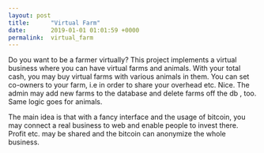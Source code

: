 ```yaml
---
layout: post
title:      "Virtual Farm"
date:       2019-01-01 01:01:59 +0000
permalink:  virtual_farm
---
```


Do you want to be a farmer virtually?
This project implements a virtual business where you can have virtual farms and animals. With your total cash, you may buy virtual farms with various animals in them. You can set co-owners to your farm, i.e in order to share your overhead etc.
Nice. The admin may add new farms to the database and delete farms off the db , too. Same logic goes for animals.

The main idea is that with a fancy interface and the usage of bitcoin, you may connect a real business to web and enable people to invest there. Profit etc. may be shared and the bitcoin can anonymize the whole business.
